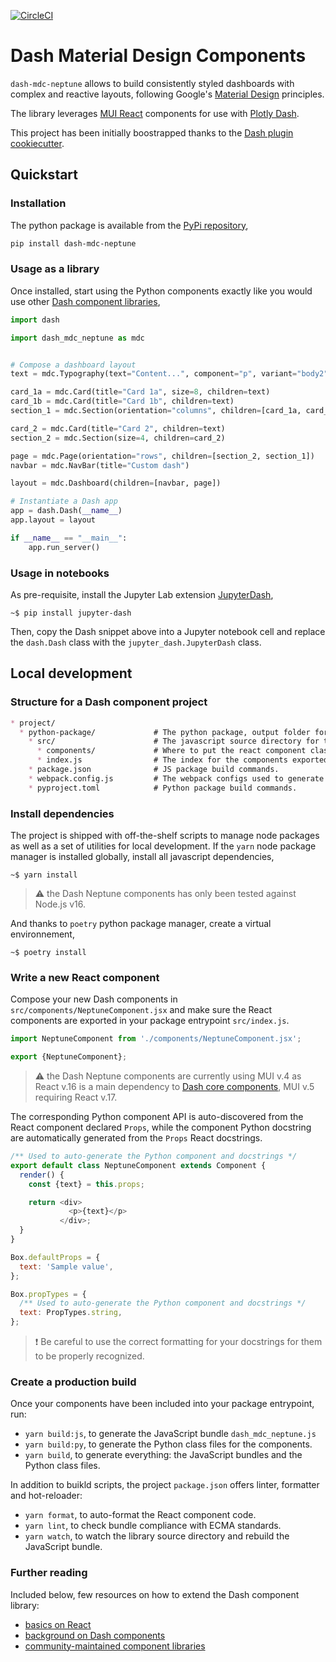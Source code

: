 [![CircleCI](https://circleci.com/gh/noosenergy/dash-mdc-neptune.svg?style=svg&circle-token=0134ed9704956581fc9555a112f6ee9276a1c80a)](https://circleci.com/gh/noosenergy/dash-mdc-neptune)

# Dash Material Design Components

`dash-mdc-neptune` allows to build consistently styled dashboards with complex and reactive layouts, following Google's [Material Design](https://material.io/) principles.

The library leverages [MUI React](https://mui.com/) components for use with [Plotly Dash](https://dash.plotly.com/).

This project has been initially boostrapped thanks to the [Dash plugin cookiecutter](https://github.com/plotly/dash-component-boilerplate).

## Quickstart

### Installation

The python package is available from the [PyPi repository](https://pypi.org/project/dash-mdc-neptune),

```sh
pip install dash-mdc-neptune
```

### Usage as a library

Once installed, start using the Python components exactly like you would use other [Dash component libraries](https://dash.plotly.com/layout),

```python
import dash

import dash_mdc_neptune as mdc


# Compose a dashboard layout
text = mdc.Typography(text="Content...", component="p", variant="body2")

card_1a = mdc.Card(title="Card 1a", size=8, children=text)
card_1b = mdc.Card(title="Card 1b", children=text)
section_1 = mdc.Section(orientation="columns", children=[card_1a, card_1b])

card_2 = mdc.Card(title="Card 2", children=text)
section_2 = mdc.Section(size=4, children=card_2)

page = mdc.Page(orientation="rows", children=[section_2, section_1])
navbar = mdc.NavBar(title="Custom dash")

layout = mdc.Dashboard(children=[navbar, page])

# Instantiate a Dash app
app = dash.Dash(__name__)
app.layout = layout

if __name__ == "__main__":
    app.run_server()
```

### Usage in notebooks

As pre-requisite, install the Jupyter Lab extension [JupyterDash](https://medium.com/plotly/introducing-jupyterdash-811f1f57c02e),

```shell
~$ pip install jupyter-dash
```

Then, copy the Dash snippet above into a Jupyter notebook cell and replace the `dash.Dash` class with the `jupyter_dash.JupyterDash` class.

## Local development

### Structure for a Dash component project

```markdown
* project/
  * python-package/             # The python package, output folder for the bundles.
    * src/                      # The javascript source directory for the components.
      * components/             # Where to put the react component classes.
      * index.js                # The index for the components exported by the bundle.
    * package.json              # JS package build commands.
    * webpack.config.js         # The webpack configs used to generate the bundles.
    * pyproject.toml            # Python package build commands.
```

### Install dependencies

The project is shipped with off-the-shelf scripts to manage node packages as well as a set of utilities for local development. If the `yarn` node package manager is installed globally, install all javascript dependencies,

```shell
~$ yarn install
```

> :warning: the Dash Neptune components has only been tested against Node.js v16.

And thanks to `poetry` python package manager, create a virtual environnement,

```shell
~$ poetry install
```

### Write a new React component

Compose your new Dash components in `src/components/NeptuneComponent.jsx` and make sure the React components are exported in your package entrypoint `src/index.js`.

```javascript
import NeptuneComponent from './components/NeptuneComponent.jsx';

export {NeptuneComponent};
```

> :warning: the Dash Neptune components are currently using MUI v.4 as React v.16 is a main dependency to [Dash core components](https://dash.plotly.com/dash-core-components), MUI v.5 requiring React v.17.

The corresponding Python component API is auto-discovered from the React component declared `Props`, while the component Python docstring are automatically generated from the `Props` React docstrings.

```javascript
/** Used to auto-generate the Python component and docstrings */
export default class NeptuneComponent extends Component {
  render() {
    const {text} = this.props;

    return <div>
             <p>{text}</p>
           </div>;
  }
}

Box.defaultProps = {
  text: 'Sample value',
};

Box.propTypes = {
  /** Used to auto-generate the Python component and docstrings */
  text: PropTypes.string,
};
```

> :heavy_exclamation_mark: Be careful to use the correct formatting for your docstrings for them to be properly recognized.

### Create a production build

Once your components have been included into your package entrypoint, run:

* `yarn build:js`, to generate the JavaScript bundle `dash_mdc_neptune.js`
* `yarn build:py`, to generate the Python class files for the components.
* `yarn build`, to generate everything: the JavaScript bundles and the Python class files.

In addition to buikld scripts, the project `package.json` offers linter, formatter and hot-reloader:

* `yarn format`, to auto-format the React component code.
* `yarn lint`, to check bundle compliance with ECMA standards.
* `yarn watch`, to watch the library source directory and rebuild the JavaScript bundle.

### Further reading

Included below, few resources on how to extend the Dash component library:

* [basics on React](https://dash.plotly.com/react-for-python-developers)
* [background on Dash components](https://dash.plotly.com/plugins)
* [community-maintained component libraries](https://plotly.com/dash-community-components)
